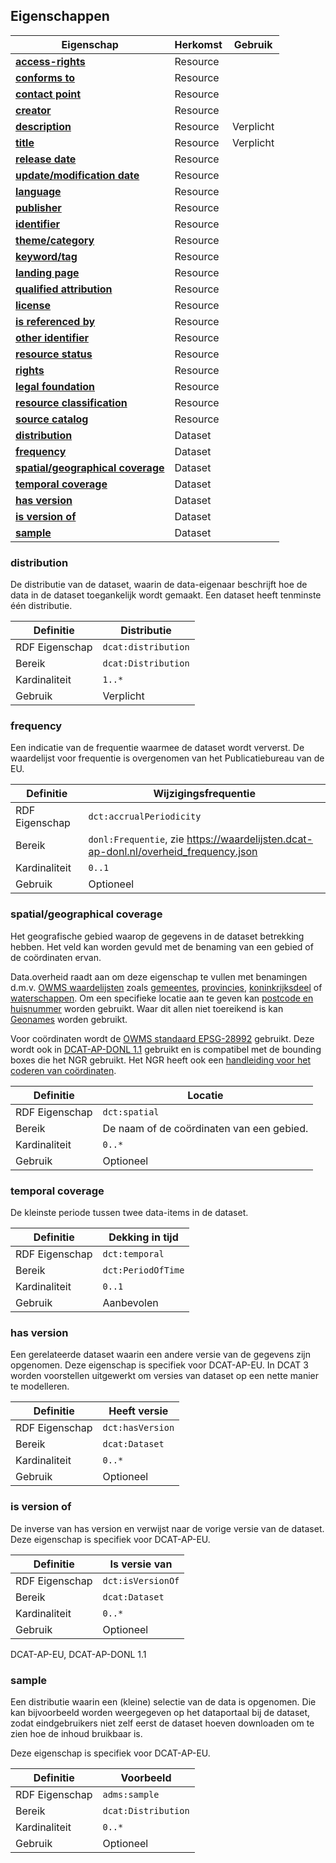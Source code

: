 ## Eigenschappen

| **Eigenschap**                                                                   | Herkomst | Gebruik   |
| -------------------------------------------------------------------------------- | -------- | --------- |
| <a href="#access-rights">**access-rights**</a>                                   | Resource |           |
| <a href="#conforms-to">**conforms to**</a>                                       | Resource |           |
| <a href="#contact-point">**contact point**</a>                                   | Resource |           |
| <a href="#creator">**creator**</a>                                               | Resource |           |
| <a href="#description">**description**</a>                                       | Resource | Verplicht |
| <a href="#title">**title** </a>                                                  | Resource | Verplicht |
| <a href="#release-date">**release date**                                         | Resource |           |
| <a href="#update-modification-date">**update/modification date**</a>             | Resource |           |
| <a href="#language">**language**  </a>                                           | Resource |           |
| <a href="#publisher">**publisher**    </a>                                       | Resource |           |
| <a href="#identifier">**identifier** </a>                                        | Resource |           |
| <a href="#theme-category">**theme/category** </a>                                | Resource |           |
| <a href="#keyword-tag">**keyword/tag**</a>                                       | Resource |           |
| <a href="#landing-page">**landing page**</a>                                     | Resource |           |
| <a href="#qualified-attribution">**qualified attribution**</a>                   | Resource |           |
| <a href="#license">**license** </a>                                              | Resource |           |
| <a href="#is-referenced-by">**is referenced by**</a>                             | Resource |           |
| <a href="#other-identifier">**other identifier**</a>                             | Resource |           |
| <a href="#resource-status">**resource status**</a>                               | Resource |           |
| <a href="#rights">**rights**</a>                                                 | Resource |           |
| <a href="#legal-foundation">**legal foundation**</a>                             | Resource |           |
| <a href="#resource-classification">**resource classification**</a>               | Resource |           |
| <a href="#source-catalog">**source catalog** </a>                                | Resource |           |
| <a href="#distribution">**distribution**  </a>                                   | Dataset  |           |
| <a href="#frequency">**frequency**  </a>                                         | Dataset  |           |
| <a href="#spatial-geographical-coverage">**spatial/geographical coverage**  </a> | Dataset  |           |
| <a href="#temporal-coverage">**temporal coverage**  </a>                         | Dataset  |           |
| <a href="#has-version">**has version**  </a>                                     | Dataset  |           |
| <a href="#is-version-of">**is version of**  </a>                                 | Dataset  |           |
| <a href="#sample">**sample**  </a>                                               | Dataset  |           |

### distribution

De distributie van de dataset, waarin de data-eigenaar beschrijft hoe de data in de dataset toegankelijk wordt gemaakt.
Een dataset heeft tenminste één distributie.

| Definitie      | Distributie         |
| -------------- | ------------------- |
| RDF Eigenschap | `dcat:distribution` |
| Bereik         | `dcat:Distribution` |
| Kardinaliteit  | `1..*`              |
| Gebruik        | Verplicht           |


### frequency

Een indicatie van de frequentie waarmee de dataset wordt ververst.
De waardelijst voor frequentie is overgenomen van het Publicatiebureau van de EU.

| Definitie      | Wijzigingsfrequentie                                                                 |
| -------------- | ------------------------------------------------------------------------------------ |
| RDF Eigenschap | `dct:accrualPeriodicity`                                                             |
| Bereik         | `donl:Frequentie`, zie https://waardelijsten.dcat-ap-donl.nl/overheid_frequency.json |
| Kardinaliteit  | `0..1`                                                                               |
| Gebruik        | Optioneel                                                                            |

### spatial/geographical coverage

Het geografische gebied waarop de gegevens in de dataset betrekking hebben. Het veld kan worden gevuld met de benaming van een gebied of de coördinaten ervan.

Data.overheid raadt aan om deze eigenschap te vullen met benamingen d.m.v. <a href="https://standaarden.overheid.nl/owms/4.0/doc/waardelijsten">OWMS waardelijsten</a> zoals <a href="https://standaarden.overheid.nl/owms/4.0/doc/waardelijsten/overheid.gemeente">gemeentes</a>, <a href="https://standaarden.overheid.nl/owms/4.0/doc/waardelijsten/overheid.provincie">provincies</a>, <a href="https://standaarden.overheid.nl/owms/terms/Koninkrijksdeel.html">koninkrijksdeel</a> of <a href="https://standaarden.overheid.nl/owms/4.0/doc/waardelijsten/overheid.waterschap">waterschappen</a>. Om een specifieke locatie aan te geven kan <a href="https://standaarden.overheid.nl/owms/4.0/doc/syntax-codeerschemas/overheid.postcodehuisnummer">postcode en huisnummer</a>  worden gebruikt. Waar dit allen niet toereikend is kan <a href="https://www.geonames.org/">Geonames</a> worden gebruikt. 

Voor coördinaten wordt de <a href="https://standaarden.overheid.nl/owms/4.0/doc/syntax-codeerschemas/overheid.epsg28992">OWMS standaard EPSG-28992</a> gebruikt. Deze wordt ook in <a href="https://dcat-ap-donl.readthedocs.io/en/latest/">DCAT-AP-DONL 1.1</a> gebruikt en is compatibel met de bounding boxes die het NGR gebruikt. Het NGR heeft ook een <a href="https://dcat-ap-donl.readthedocs.io/en/latest/">handleiding voor het coderen van coördinaten</a>.

| Definitie      | Locatie                                   |
| -------------- | ----------------------------------------- |
| RDF Eigenschap | `dct:spatial`                             |
| Bereik         | De naam of de coördinaten van een gebied. |
| Kardinaliteit  | `0..*`                                    |
| Gebruik        | Optioneel                                 |

<div class="issue" data-number="3"></div>

### temporal coverage

De kleinste periode tussen twee data-items in de dataset.

| Definitie      | Dekking in tijd    |
| -------------- | ------------------ |
| RDF Eigenschap | `dct:temporal`     |
| Bereik         | `dct:PeriodOfTime` |
| Kardinaliteit  | `0..1`             |
| Gebruik        | Aanbevolen         |

### has version

Een gerelateerde dataset waarin een andere versie van de gegevens zijn opgenomen. Deze eigenschap is specifiek voor DCAT-AP-EU. In DCAT 3 worden voorstellen uitgewerkt om versies van dataset op een nette manier te modelleren.

| Definitie      | Heeft versie     |
| -------------- | ---------------- |
| RDF Eigenschap | `dct:hasVersion` |
| Bereik         | `dcat:Dataset`   |
| Kardinaliteit  | `0..*`           |
| Gebruik        | Optioneel        |


### is version of

De inverse van has version en verwijst naar de vorige versie van de dataset. Deze eigenschap is specifiek voor DCAT-AP-EU.

| Definitie      | Is versie van     |
| -------------- | ----------------- |
| RDF Eigenschap | `dct:isVersionOf` |
| Bereik         | `dcat:Dataset`    |
| Kardinaliteit  | `0..*`            |
| Gebruik        | Optioneel         |

<p class="note" title="Herkomst">
DCAT-AP-EU, DCAT-AP-DONL 1.1
</p>

### sample

Een distributie waarin een (kleine) selectie van de data is opgenomen. Die kan bijvoorbeeld worden weergegeven op het dataportaal bij de dataset, zodat eindgebruikers niet zelf eerst de dataset hoeven downloaden om te zien hoe de inhoud bruikbaar is.

Deze eigenschap is specifiek voor DCAT-AP-EU.

| Definitie      | Voorbeeld           |
| -------------- | ------------------- |
| RDF Eigenschap | `adms:sample`       |
| Bereik         | `dcat:Distribution` |
| Kardinaliteit  | `0..*`              |
| Gebruik        | Optioneel           |


